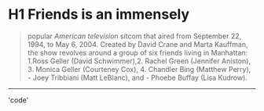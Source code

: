 # H1 **Friends** is an immensely 
>popular *American television* sitcom that aired from September 22, 1994, to May 6, 2004. Created by David Crane and Marta Kauffman, the show revolves around a group of six friends living in Manhattan:
1.Ross Geller (David Schwimmer),2. Rachel Green (Jennifer Aniston), 3. Monica Geller (Courteney Cox), 4. Chandler Bing (Matthew Perry), - Joey Tribbiani (Matt LeBlanc), and - Phoebe Buffay (Lisa Kudrow).
---
'code'
